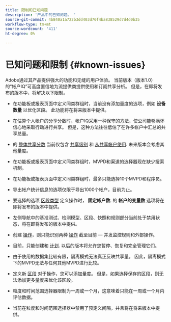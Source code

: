 ```yaml
---
title: 限制和已知问题
description: '产品中的已知问题。 '
source-git-commit: 4b840a1a722b3dd403d70f4ba838529d7d4d0b35
workflow-type: tm+mt
source-wordcount: '411'
ht-degree: 0%

---
```



# 已知问题和限制 {#known-issues}

Adobe通过其产品提供强大的功能和无缝的用户体验。 当前版本（版本1.0）的“帐户IQ”可高度置信地为流提供商提供使用和订阅共享分析。 但是，在即将发布的版本中，将解决以下限制。

* 在功能板或报表页面中定义同类群组时，当前没有添加量度的选项，例如 **设备数量** 以优化区段。 此功能将在将来版本中提供。

* 在估算个人帐户的分享分数时，帐户IQ采用一种保守的方法，使公司能够满怀信心地采取行动进行共享。 但是，这种方法往往低估了在许多帐户中汇总的共享总量。

* 的 [整体共享分数](/help/AccountIQ/dashboard.md#overall-sharing-score) 当前仅包含 [共享级别](/help/AccountIQ/dashboard.md#sharing-level) 和 [从共享帐户使用](/help/AccountIQ/dashboard.md#usage-from-shared-accounts). 未来版本会考虑其他量度。

* 在功能板或报表页面中定义同类群组时，MVPD和渠道的选择器现在缺少搜索机制。

* 在功能板或报表页面中定义同类群组时，最多只能选择10个MVPD和程序员。

* 导出帐户统计信息的选项仅限于导出1000个帐户，目前为止。

* 要选择的选项 [区段类型](#segment-type) 定义操作时， **固定帐户数**. 的 **帐户的变量数** 选项将在即将发布的版本中提供。

* 左侧导航中的基准测试、检测模型、区段、快照和规则部分当前处于禁用状态，将在即将发布的版本中提供。

* 创建 [操作](/help/AccountIQ/operation-affecting-user-segment.md)，则只能识别两种 [操作](/help/AccountIQ/operation-affecting-user-segment.md) 截至目前 — 并发监控规则和外部操作。

* 目前，只能创建和 [计划](/help/AccountIQ/operation-affecting-user-segment.md#action). 以后的版本将允许您暂停、恢复和完全管理它们。

* 由于使用的数据集比较有限，隔离模式无法真正反映共享量。 因此，隔离模式下的MVPD无法与任何其他MVPD进行比较。

* 定义新 [区段](/help/AccountIQ/segments-timeframe.md) 对于操作，您可以添加量度。 但是，如果选择保存的区段，则无法添加更多量度来优化该区段。

* 粒度和时间范围选择器限制为一周或一个月，这意味着只能在一周或一个月内评估数据。

* 当前在粒度和时间范围选择器中禁用了预定义间隔，并且将在将来版本中提供。
